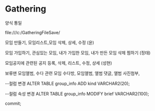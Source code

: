 # Gathering

양식 통일

file:///c:/GatheringFileSave/

모임 만들기, 모임리스트,모임 삭제, 상세, 수정 (윤)


모임 가입하기, 관심있는 모임, 내가 가입한 모임, 내가 만든 모임 삭제 찜하기 (정태)


모임공지에 관련된
공지 등록, 삭제, 리스트, 수정, 상세  (성현)



보류맨
모임앨범, 수다 관련
모임 수다방, 모임앨범, 앨범 댓글, 앨범 사진첨부, 





--컬럼 변경 
ALTER TABLE group_info ADD kind VARCHAR2(20);

--컬럼 속성 변경
ALTER TABLE group_info MODIFY brief VARCHAR2(100);

commit;
